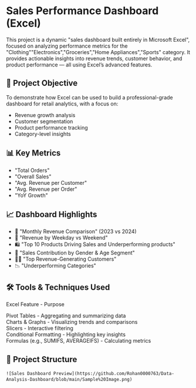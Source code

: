 
# Sales Performance Dashboard (Excel)

This project is a dynamic "sales dashboard built entirely in Microsoft Excel", focused on analyzing performance metrics for the "Clothing""Electronics","Groceries","Home Appliances","Sports" category. It provides actionable insights into revenue trends, customer behavior, and product performance — all using Excel’s advanced features.

## 📌 Project Objective

To demonstrate how Excel can be used to build a professional-grade dashboard for retail analytics, with a focus on:
- Revenue growth analysis
- Customer segmentation
- Product performance tracking
- Category-level insights

## 📊 Key Metrics

- "Total Orders"  
- "Overall Sales"
- "Avg. Revenue per Customer"  
- "Avg. Revenue per Order"  
- "YoY Growth"

## 📈 Dashboard Highlights

- 📅 "Monthly Revenue Comparison" (2023 vs 2024)
- 📆 "Revenue by Weekday vs Weekend"
- 🛍️ "Top 10 Products Driving Sales and Underperforming products"
- 👥 "Sales Contribution by Gender & Age Segment"
- 🧍‍♂️ "Top Revenue-Generating Customers"
- 📉 "Underperforming Categories"

## 🛠️ Tools & Techniques Used

 Excel Feature   -     Purpose                                

 Pivot Tables       -   Aggregating and summarizing data       
 Charts & Graphs     -  Visualizing trends and comparisons     
 Slicers           -    Interactive filtering                  
 Conditional Formatting - Highlighting key insights            
 Formulas (e.g., SUMIFS, AVERAGEIFS) - Calculating metrics 

 ## 📁 Project Structure
    ![Sales Dashboard Preview](https://github.com/Rohan0000763/Data-Analysis-Dashboard/blob/main/Sample%20Image.png)
